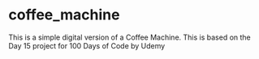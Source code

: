 # coffee_machine

This is a simple digital version  of a Coffee Machine.
This is based on the Day 15 project for 100 Days of Code by Udemy